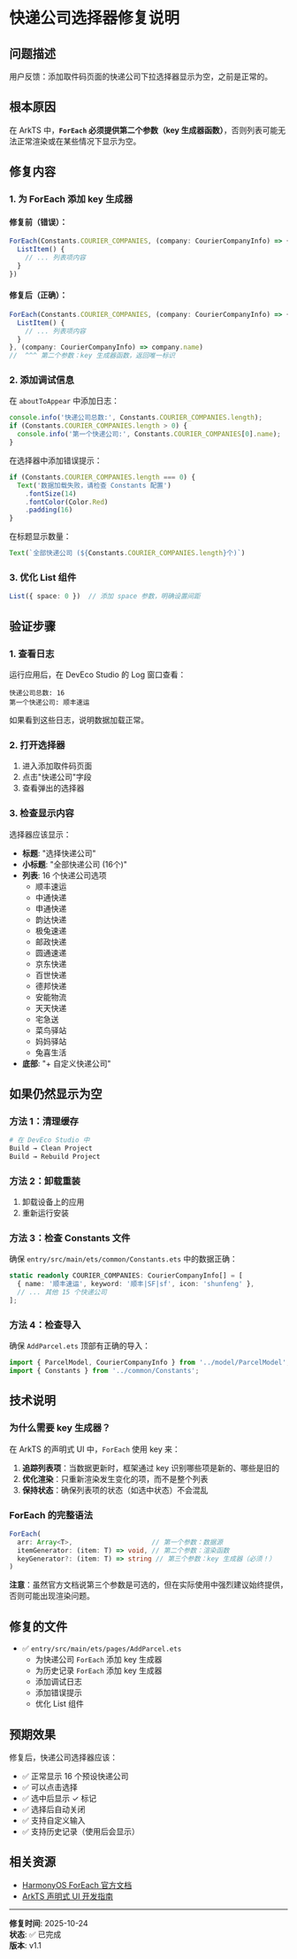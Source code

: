 # 快递公司选择器修复说明

## 问题描述
用户反馈：添加取件码页面的快递公司下拉选择器显示为空，之前是正常的。

## 根本原因
在 ArkTS 中，**`ForEach` 必须提供第二个参数（key 生成器函数）**，否则列表可能无法正常渲染或在某些情况下显示为空。

## 修复内容

### 1. 为 ForEach 添加 key 生成器

#### 修复前（错误）：
```typescript
ForEach(Constants.COURIER_COMPANIES, (company: CourierCompanyInfo) => {
  ListItem() {
    // ... 列表项内容
  }
})
```

#### 修复后（正确）：
```typescript
ForEach(Constants.COURIER_COMPANIES, (company: CourierCompanyInfo) => {
  ListItem() {
    // ... 列表项内容
  }
}, (company: CourierCompanyInfo) => company.name)
//  ^^^ 第二个参数：key 生成器函数，返回唯一标识
```

### 2. 添加调试信息

在 `aboutToAppear` 中添加日志：
```typescript
console.info('快递公司总数:', Constants.COURIER_COMPANIES.length);
if (Constants.COURIER_COMPANIES.length > 0) {
  console.info('第一个快递公司:', Constants.COURIER_COMPANIES[0].name);
}
```

在选择器中添加错误提示：
```typescript
if (Constants.COURIER_COMPANIES.length === 0) {
  Text('数据加载失败，请检查 Constants 配置')
    .fontSize(14)
    .fontColor(Color.Red)
    .padding(16)
}
```

在标题显示数量：
```typescript
Text(`全部快递公司 (${Constants.COURIER_COMPANIES.length}个)`)
```

### 3. 优化 List 组件
```typescript
List({ space: 0 })  // 添加 space 参数，明确设置间距
```

## 验证步骤

### 1. 查看日志
运行应用后，在 DevEco Studio 的 Log 窗口查看：
```
快递公司总数: 16
第一个快递公司: 顺丰速运
```

如果看到这些日志，说明数据加载正常。

### 2. 打开选择器
1. 进入添加取件码页面
2. 点击"快递公司"字段
3. 查看弹出的选择器

### 3. 检查显示内容
选择器应该显示：
- **标题**: "选择快递公司"
- **小标题**: "全部快递公司 (16个)"
- **列表**: 16 个快递公司选项
  - 顺丰速运
  - 中通快递
  - 申通快递
  - 韵达快递
  - 极兔速递
  - 邮政快递
  - 圆通速递
  - 京东快递
  - 百世快递
  - 德邦快递
  - 安能物流
  - 天天快递
  - 宅急送
  - 菜鸟驿站
  - 妈妈驿站
  - 兔喜生活
- **底部**: "+ 自定义快递公司"

## 如果仍然显示为空

### 方法 1：清理缓存
```bash
# 在 DevEco Studio 中
Build → Clean Project
Build → Rebuild Project
```

### 方法 2：卸载重装
1. 卸载设备上的应用
2. 重新运行安装

### 方法 3：检查 Constants 文件
确保 `entry/src/main/ets/common/Constants.ets` 中的数据正确：
```typescript
static readonly COURIER_COMPANIES: CourierCompanyInfo[] = [
  { name: '顺丰速运', keyword: '顺丰|SF|sf', icon: 'shunfeng' },
  // ... 其他 15 个快递公司
];
```

### 方法 4：检查导入
确保 `AddParcel.ets` 顶部有正确的导入：
```typescript
import { ParcelModel, CourierCompanyInfo } from '../model/ParcelModel';
import { Constants } from '../common/Constants';
```

## 技术说明

### 为什么需要 key 生成器？

在 ArkTS 的声明式 UI 中，`ForEach` 使用 key 来：
1. **追踪列表项**：当数据更新时，框架通过 key 识别哪些项是新的、哪些是旧的
2. **优化渲染**：只重新渲染发生变化的项，而不是整个列表
3. **保持状态**：确保列表项的状态（如选中状态）不会混乱

### ForEach 的完整语法

```typescript
ForEach(
  arr: Array<T>,                    // 第一个参数：数据源
  itemGenerator: (item: T) => void, // 第二个参数：渲染函数
  keyGenerator?: (item: T) => string // 第三个参数：key 生成器（必须！）
)
```

**注意**：虽然官方文档说第三个参数是可选的，但在实际使用中强烈建议始终提供，否则可能出现渲染问题。

## 修复的文件

- ✅ `entry/src/main/ets/pages/AddParcel.ets`
  - 为快递公司 `ForEach` 添加 key 生成器
  - 为历史记录 `ForEach` 添加 key 生成器
  - 添加调试日志
  - 添加错误提示
  - 优化 List 组件

## 预期效果

修复后，快递公司选择器应该：
- ✅ 正常显示 16 个预设快递公司
- ✅ 可以点击选择
- ✅ 选中后显示 ✓ 标记
- ✅ 选择后自动关闭
- ✅ 支持自定义输入
- ✅ 支持历史记录（使用后会显示）

## 相关资源

- [HarmonyOS ForEach 官方文档](https://developer.harmonyos.com/cn/docs/documentation/doc-guides-V3/arkts-rendering-control-foreach-0000001524537153-V3)
- [ArkTS 声明式 UI 开发指南](https://developer.harmonyos.com/cn/docs/documentation/doc-guides-V3/arkts-get-started-0000001504769321-V3)

---

**修复时间**: 2025-10-24  
**状态**: ✅ 已完成  
**版本**: v1.1

